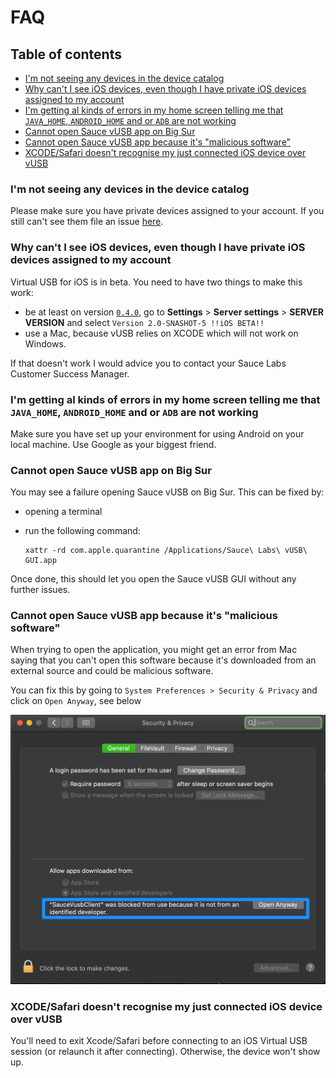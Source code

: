 # FAQ

## Table of contents
- [I'm not seeing any devices in the device catalog](#im-not-seeing-any-devices-in-the-device-catalog)
- [Why can't I see iOS devices, even though I have private iOS devices assigned to my account](#why-cant-i-see-ios-devices-even-though-i-have-private-ios-devices-assigned-to-my-account)
- [I'm getting al kinds of errors in my home screen telling me that `JAVA_HOME`, `ANDROID_HOME` and or `ADB` are not working](#im-getting-al-kinds-of-errors-in-my-home-screen-telling-me-that-java_home-android_home-and-or-adb-are-not-working)
- [Cannot open Sauce vUSB app on Big Sur](#cannot-open-sauce-vusb-app-on-big-sur)
- [Cannot open Sauce vUSB app because it's "malicious software"](#cannot-open-sauce-vusb-app-because-its-malicious-software)
- [XCODE/Safari doesn't recognise my just connected iOS device over vUSB](#xcodesafari-doesnt-recognise-my-just-connected-ios-device-over-vusb)

### I'm not seeing any devices in the device catalog
Please make sure you have private devices assigned to your account. If you still can't see them file an issue
[here](https://github.com/wswebcreation/saucelabs-vusb-gui/issues).

### Why can't I see iOS devices, even though I have private iOS devices assigned to my account
Virtual USB for iOS is in beta. You need to have two things to make this work:

- be at least on version [`0.4.0`](https://github.com/wswebcreation/saucelabs-vusb-gui/releases/tag/0.4.0), go to
  **Settings** > **Server settings** > **SERVER VERSION** and select `Version 2.0-SNASHOT-5 !!iOS BETA!!`
- use a Mac, because vUSB relies on XCODE which will not work on Windows.

If that doesn't work I would advice you to contact your Sauce Labs Customer Success Manager.

### I'm getting al kinds of errors in my home screen telling me that `JAVA_HOME`, `ANDROID_HOME` and or `ADB` are not working
Make sure you have set up your environment for using Android on your local machine. Use Google as your biggest friend.

### Cannot open Sauce vUSB app on Big Sur
You may see a failure opening Sauce vUSB on Big Sur. This can be fixed by:

- opening a terminal
- run the following command:

      xattr -rd com.apple.quarantine /Applications/Sauce\ Labs\ vUSB\ GUI.app

Once done, this should let you open the Sauce vUSB GUI without any further issues.

### Cannot open Sauce vUSB app because it's "malicious software"
When trying to open the application, you might get an error from Mac saying that you can't open this software because it's
downloaded from an external source and could be malicious software.

You can fix this by going to `System Preferences > Security & Privacy` and click on `Open Anyway`, see below

![Open Anyway](assets/mac-blocked.png)

### XCODE/Safari doesn't recognise my just connected iOS device over vUSB
You'll need to exit Xcode/Safari before connecting to an iOS Virtual USB session (or relaunch it after connecting).
Otherwise, the device won't show up.
